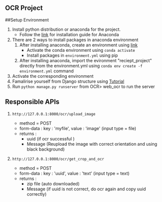 ## OCR Project

##Setup Environment

1. Install python distribution or anaconda  for the project.
	* Follow the [link](https://docs.anaconda.com/anaconda/install/) for installation guide for Anaconda
2. There are 2 ways to install packages in anaconda environment 
	1. After installing anaconda, create an environment using [link](https://docs.conda.io/projects/conda/en/latest/user-guide/tasks/manage-environments.html#creating-an-environment-with-commands)
		* Activate the conda environment using `conda activate`
		* Install packages in `environment.yml` using pip 
	2.  After installing anaconda, import the evironment "reciept_project" directly from the environment.yml using `conda env create -f environment.yml` command
3.  Activate the corresponding environment
4.  Famalirise yourself from Django structure using [Tutorial](https://docs.djangoproject.com/en/3.1/intro/tutorial01/)
5. Run `python manage.py runserver` from OCR> web_ocr to run the server

## Responsible APIs

1. `http://127.0.0.1:8000/ocr/upload_image` 
	* method = POST
	* form-data : key : 'myfile', value : 'image' (input type = file)
	* returns : 
		* uuid (if ocr successful )
		* Message (Reupload the image with correct orientation and using black background)

2. `http://127.0.0.1:8000/ocr/get_crop_and_ocr`
	* method = POST
	* form-data : key : 'uuid', value : 'text' (input type = text)
	* returns : 
		* zip file (auto downloaded) 
		* Message (if uuid is not correct, do ocr again and copy uuid correctly)


